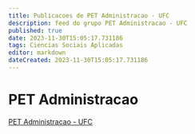 ```yaml
---
title: Publicacoes de PET Administracao - UFC 
description: feed do grupo PET Administracao - UFC
published: true
date: 2023-11-30T15:05:17.731186
tags: Ciencias Sociais Aplicadas
editor: markdown
dateCreated: 2023-11-30T15:05:17.731186
---
```


# PET Administracao
[PET Administracao - UFC](/grupo/155PETAdministracaoUFC)
